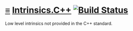 # [≡](#contents) [Intrinsics.C++](#) [![Build Status](https://travis-ci.org/per-framework/intrinsics.cpp.svg?branch=v1)](https://travis-ci.org/per-framework/intrinsics.cpp)

Low level intrinsics not provided in the C++ standard.
